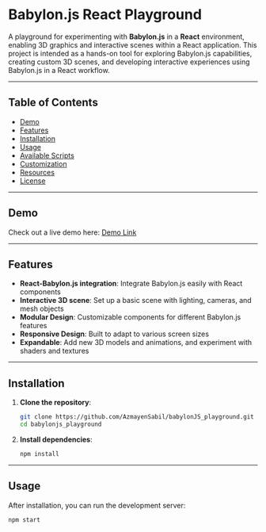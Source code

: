 # Babylon.js React Playground

A playground for experimenting with **Babylon.js** in a **React** environment, enabling 3D graphics and interactive scenes within a React application. This project is intended as a hands-on tool for exploring Babylon.js capabilities, creating custom 3D scenes, and developing interactive experiences using Babylon.js in a React workflow.

---

## Table of Contents
- [Demo](#demo)
- [Features](#features)
- [Installation](#installation)
- [Usage](#usage)
- [Available Scripts](#available-scripts)
- [Customization](#customization)
- [Resources](#resources)
- [License](#license)

---

## Demo

Check out a live demo here: [Demo Link](#)

---

## Features
- **React-Babylon.js integration**: Integrate Babylon.js easily with React components
- **Interactive 3D scene**: Set up a basic scene with lighting, cameras, and mesh objects
- **Modular Design**: Customizable components for different Babylon.js features
- **Responsive Design**: Built to adapt to various screen sizes
- **Expandable**: Add new 3D models and animations, and experiment with shaders and textures

---

## Installation

1. **Clone the repository**:
    ```bash
    git clone https://github.com/AzmayenSabil/babylonJS_playground.git
    cd babylonjs_playground
    ```

2. **Install dependencies**:
    ```bash
    npm install
    ```

---

## Usage

After installation, you can run the development server:

```bash
npm start
